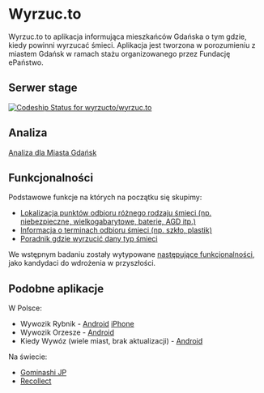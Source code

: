 Wyrzuc.to
=========

Wyrzuc.to to aplikacja informująca mieszkańców Gdańska o tym gdzie, kiedy powinni wyrzucać śmieci. Aplikacja jest tworzona w porozumieniu z miastem Gdańsk w ramach stażu organizowanego przez Fundację ePaństwo. 

## Serwer stage
[ ![Codeship Status for wyrzucto/wyrzuc.to](https://codeship.com/projects/ac77bd70-82c9-0132-c330-4e1ff6946f22/status?branch=master)](https://codeship.com/projects/57950)

## Analiza

[Analiza dla Miasta Gdańsk](https://github.com/psielach/wyrzuc.to/wiki/Analiza%20Gda%C5%84sk)

## Funkcjonalności
Podstawowe funkcje na których na początku się skupimy:
- [Lokalizacja punktów odbioru różnego rodzaju śmieci (np. niebezpieczne, wielkogabarytowe, baterie, AGD itp.) ](https://github.com/psielach/wyrzuc.to/milestones/Lokalizacja%20punkt%C3%B3w%20odbioru%20r%C3%B3%C5%BCnego%20rodzaju%20%C5%9Bmieci)
- [Informacja o terminach odbioru śmieci (np. szkło, plastik)](https://github.com/psielach/wyrzuc.to/milestones/Informacja%20o%20terminach%20odbioru%20%C5%9Bmieci)
- [Poradnik gdzie wyrzucić dany typ śmieci](https://github.com/psielach/wyrzuc.to/milestones/Gdzie%20wyrzuci%C4%87...%20%3F%20)

We wstępnym badaniu zostały wytypowane [następujące funkcjonalności](https://github.com/psielach/wyrzuc.to/labels/feature-request), jako kandydaci do wdrożenia w przyszłości.

## Podobne aplikacje
W Polsce:
- Wywozik Rybnik - [Android](https://play.google.com/store/apps/details?id=pl.goste.app.rybnik&hl=pl) [iPhone](https://itunes.apple.com/pl/app/wywozik-rybnik/id901811083?mt=8)
- Wywozik Orzesze - [Android](https://play.google.com/store/apps/developer?id=Goste&hl=pl)
- Kiedy Wywóz (wiele miast, brak aktualizacji) - [Android](https://play.google.com/store/apps/details?id=pk.sophscope.odpady&hl=pl)

Na świecie: 
- [Gominashi JP](http://5374.jp/en/)
- [Recollect](https://recollect.net/)
